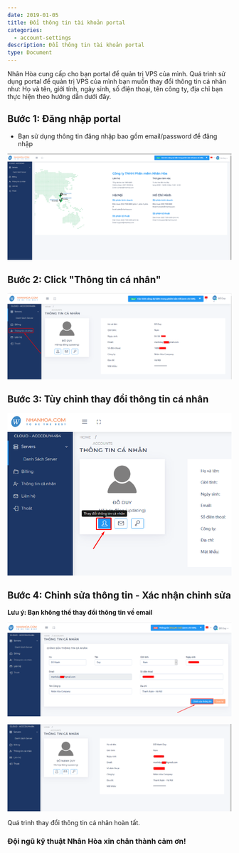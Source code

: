 ```yaml
---
date: 2019-01-05
title: Đổi thông tin tài khoản portal
categories:
  - account-settings
description: Đổi thông tin tài khoản portal
type: Document
---
```


Nhân Hòa cung cấp cho bạn portal để quản trị VPS của mình. Quá trình sử dụng portal để quản trị VPS của mình bạn muốn thay đổi thông tin cá nhân như: Họ và tên, giới tính, ngày sinh, số điện thoại, tên công ty, địa chỉ bạn thực hiện theo hướng dẫn dưới đây.

## Bước 1: Đăng nhập portal

+ Bạn sử dụng thông tin đăng nhập bao gồm email/password để đăng nhập

![](/images/img-change-info-portal/Screenshot_568.png)

## Bước 2: Click "**Thông tin cá nhân**"

![](/images/img-change-info-portal/Screenshot_580.png)

## Bước 3: Tùy chỉnh thay đổi thông tin cá nhân

![](/images/img-change-info-portal/Screenshot_581.png)

## Bước 4: Chỉnh sửa thông tin - Xác nhận chỉnh sửa

**Lưu ý: Bạn không thể thay đổi thông tin về email**

![](/images/img-change-info-portal/Screenshot_582.png)

![](/images/img-change-info-portal/Screenshot_583.png)

Quá trình thay đổi thông tin cá nhân hoàn tất.

### Đội ngũ kỹ thuật Nhân Hòa xin chân thành cảm ơn!